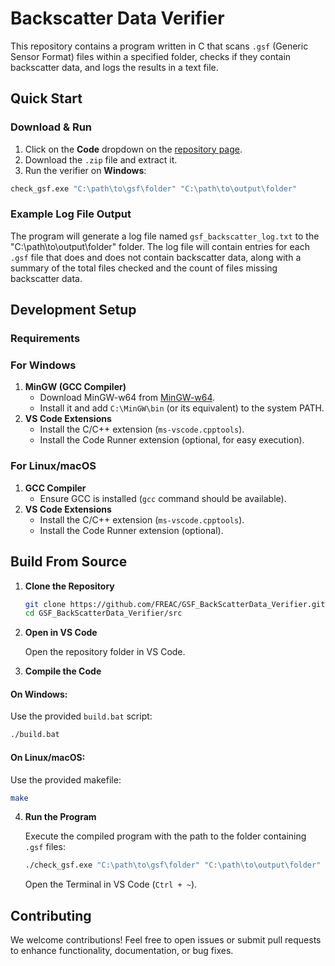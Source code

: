 # Backscatter Data Verifier

This repository contains a program written in C that scans `.gsf` (Generic Sensor Format) files within a specified folder, checks if they contain backscatter data, and logs the results in a text file.


##  Quick Start

###  Download & Run

1. Click on the **Code** dropdown on the [repository page](https://github.com/FREAC/GSF_BackScatterData_Verifier).
2. Download the `.zip` file and extract it.
3. Run the verifier on **Windows**:

```bash
check_gsf.exe "C:\path\to\gsf\folder" "C:\path\to\output\folder"
```

### Example Log File Output

The program will generate a log file named `gsf_backscatter_log.txt` to the "C:\path\to\output\folder" folder. The log file will contain entries for each `.gsf` file that does and does not contain backscatter data, along with a summary of the total files checked and the count of files missing backscatter data.

##  Development Setup

###  Requirements

### For Windows

1. **MinGW (GCC Compiler)**
   - Download MinGW-w64 from [MinGW-w64](https://www.mingw-w64.org/downloads/).
   - Install it and add `C:\MinGW\bin` (or its equivalent) to the system PATH.
2. **VS Code Extensions**
   - Install the C/C++ extension (`ms-vscode.cpptools`).
   - Install the Code Runner extension (optional, for easy execution).

### For Linux/macOS

1. **GCC Compiler**
   - Ensure GCC is installed (`gcc` command should be available).
2. **VS Code Extensions**
   - Install the C/C++ extension (`ms-vscode.cpptools`).
   - Install the Code Runner extension (optional).

##  Build From Source

1. **Clone the Repository**
   ```bash
   git clone https://github.com/FREAC/GSF_BackScatterData_Verifier.git
   cd GSF_BackScatterData_Verifier/src
   ```

2. **Open in VS Code**

   Open the repository folder in VS Code.

3. **Compile the Code**
   
####  On Windows:
Use the provided `build.bat` script:
```bash
./build.bat
```

####  On Linux/macOS:
Use the provided makefile:
```bash
make
```

4. **Run the Program**

   Execute the compiled program with the path to the folder containing `.gsf` files:
   ```bash
   ./check_gsf.exe "C:\path\to\gsf\folder" "C:\path\to\output\folder" 
   ```

   Open the Terminal in VS Code (`Ctrl + ~`).

## Contributing

We welcome contributions! Feel free to open issues or submit pull requests to enhance functionality, documentation, or bug fixes.
